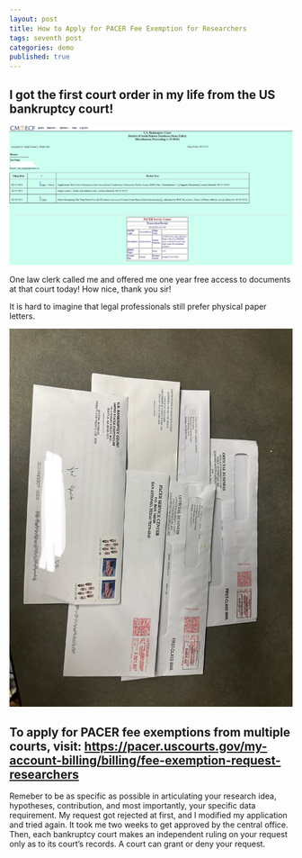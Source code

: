 ```yaml
---
layout: post
title: How to Apply for PACER Fee Exemption for Researchers
tags: seventh post
categories: demo
published: true
---
```


## I got the first court order in my life from the US bankruptcy court!


![alt text](https://github.com/imyanyang/imyanyang.github.io/blob/master/_includes/Court_Order.jpg?raw=true)

One law clerk called me and offered me one year free access to documents at that court today! How nice, thank you sir!

It is hard to imagine that legal professionals still prefer physical paper letters. 

![alt text](https://github.com/imyanyang/imyanyang.github.io/blob/master/_includes/Letters.jpg?raw=true)


## To apply for PACER fee exemptions from multiple courts, visit: https://pacer.uscourts.gov/my-account-billing/billing/fee-exemption-request-researchers

Remeber to be as specific as possible in articulating your research idea, hypotheses, contribution, and most importantly, your specific data requirement. My request got rejected at first, and I modified my application and tried again. It took me two weeks to get approved by the central office. Then, each bankruptcy court makes an independent ruling on your request only as to its court’s records. A court can grant or deny your request. 
